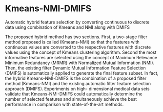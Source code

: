 # Kmeans-NMI-DMIFS
Automatic hybrid feature selection by converting continuous to discrete data using combination of Kmeans and NMI along with DMIFS

The proposed hybrid method has two sections. First, a two-stage filter method proposed is called (Kmeans-NMI) so that the features with continuous values are converted to the respective features with discrete values using the concept of Kmeans clustering algorithm. Second the most informative features are selected using the concept of Maximum Relevance Minimum Redundancy (MRMR) with Normalized Mutual Information (NMI). Then, the existing filter Dynamic Mutual Information Feature Selection (DMIFS) is automatically applied to generate the final feature subset. In fact, the hybrid Kmeans-NMI-DMIFS is the combination of a proposed filter method (Kmeans-NMI) and the existing automatic filter feature selection approach (DMIFS). Experiments on high- dimensional medical data sets validate that Kmeans-NMI-DMIFS could automatically determine the number of selected features and simultaneously achieve the best performance in comparison with state-of-the-art methods.
